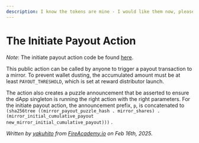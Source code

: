 ```yaml
---
description: I know the tokens are mine - I would like them now, please. ~ Mirror
---
```


# The Initiate Payout Action

_Note_: The initiate payout action code be found [here](https://github.com/Yakuhito/slot-machine/blob/master/puzzles/actions/dig/initiate_payout.clsp).

This public action can be called by anyone to trigger a payout transaction to a mirror. To prevent wallet dusting, the accumulated amount must be at least `PAYOUT_THRESHOLD`, which is set at reward distributor launch.

The action also creates a puzzle announcement that be asserted to ensure the dApp singleton is running the right action with the right parameters. For the initiate payout action, the announcement prefix, `p`, is concatenated to `(sha256tree ((mirror_payout_puzzle_hash . mirror_shares) . (mirror_initial_cumulative_payout new_mirror_initial_cumulative_payout)))` .

_Written by_ [_yakuhito_](https://x.com/yakuh1t0) _from_ [_FireAcademy.io_](https://fireacademy.io/) _on Feb 16th, 2025._
